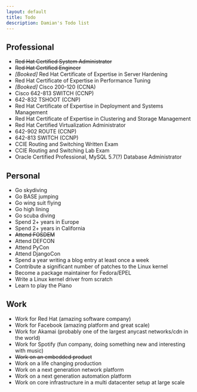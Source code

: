 ```yaml
---
layout: default
title: Todo
description: Damian's Todo list
---
```


Professional
------------
* ~~Red Hat Certified System Administrator~~
* ~~Red Hat Certified Engineer~~
* _[Booked]_ Red Hat Certificate of Expertise in Server Hardening
* Red Hat Certificate of Expertise in Performance Tuning
* _[Booked]_ Cisco 200-120 (CCNA)
* Cisco 642-813 SWITCH (CCNP)
* 642-832 TSHOOT (CCNP)
* Red Hat Certificate of Expertise in Deployment and Systems Management
* Red Hat Certificate of Expertise in Clustering and Storage Management
* Red Hat Certified Virtualization Administrator
* 642-902 ROUTE (CCNP)
* 642-813 SWITCH (CCNP)
* CCIE Routing and Switching Written Exam
* CCIE Routing and Switching Lab Exam
* Oracle Certified Professional, MySQL 5.7(?) Database Administrator

Personal
--------
* Go skydiving
* Go BASE jumping
* Go wing suit flying
* Go high lining
* Go scuba diving
* Spend 2+ years in Europe
* Spend 2+ years in California
* ~~Attend FOSDEM~~
* Attend DEFCON
* Attend PyCon
* Attend DjangoCon
* Spend a year writing a blog entry at least once a week
* Contribute a significant number of patches to the Linux kernel
* Become a package maintainer for Fedora/EPEL
* Write a Linux kernel driver from scratch
* Learn to play the Piano

Work
----
* Work for Red Hat (amazing software company)
* Work for Facebook (amazing platform and great scale)
* Work for Akamai (probably one of the largest anycast networks/cdn in the world)
* Work for Spotify (fun company, doing something new and interesting with music)
* ~~Work on an embedded product~~
* Work on a life changing production
* Work on a next generation network platform
* Work on a next generation automation platform
* Work on core infrastructure in a multi datacenter setup at large scale
